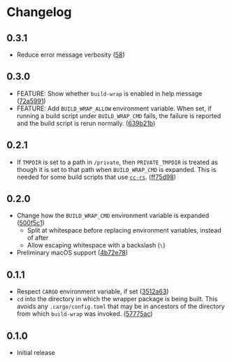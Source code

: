 # Changelog

## 0.3.1

- Reduce error message verbosity ([58](https://github.com/trailofbits/build-wrap/pull/58))

## 0.3.0

- FEATURE: Show whether `build-wrap` is enabled in help message ([72a5991](https://github.com/trailofbits/build-wrap/commit/72a5991c7cdc55250f78692598cc9ff48e23d338))
- FEATURE: Add `BUILD_WRAP_ALLOW` environment variable. When set, if running a build script under `BUILD_WRAP_CMD` fails, the failure is reported and the build script is rerun normally. ([639b21b](https://github.com/trailofbits/build-wrap/commit/639b21b5fe1711967c969ba9ffd6afabe0ffa44d))

## 0.2.1

- If `TMPDIR` is set to a path in `/private`, then `PRIVATE_TMPDIR` is treated as though it is set to that path when `BUILD_WRAP_CMD` is expanded. This is needed for some build scripts that use [`cc-rs`](https://github.com/rust-lang/cc-rs). ([ff75d98](https://github.com/trailofbits/build-wrap/commit/ff75d98b2ea9ad63d8361e94c13ec0e6678d22e5))

## 0.2.0

- Change how the `BUILD_WRAP_CMD` environment variable is expanded ([500f5c1](https://github.com/trailofbits/build-wrap/commit/500f5c1f127697bfbe683e0278f6dd8be32e0bb5))
  - Split at whitespace before replacing environment variables, instead of after
  - Allow escaping whitespace with a backslash (`\`)
- Preliminary macOS support ([4b72e78](https://github.com/trailofbits/build-wrap/commit/4b72e784656e4eb31a3937ebc3d2ccc2a25123e9))

## 0.1.1

- Respect `CARGO` environment variable, if set ([3512a63](https://github.com/trailofbits/build-wrap/commit/3512a636868e1e871ce4544f5bd425fbcf88b444))
- `cd` into the directory in which the wrapper package is being built. This avoids any `.cargo/config.toml` that may be in ancestors of the directory from which `build-wrap` was invoked. ([57775ac](https://github.com/trailofbits/build-wrap/commit/57775acff06ab59eccf78e17c819f960954fc9b0))

## 0.1.0

- Initial release
